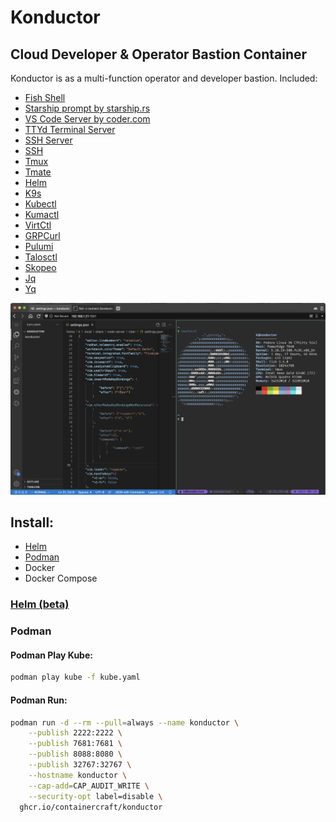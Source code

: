 # Konductor
## Cloud Developer & Operator Bastion Container

Konductor is as a multi-function operator and developer bastion.
Included:
- [Fish Shell](https://fishshell.com)
- [Starship prompt by starship.rs](https://starship.rs)
- [VS Code Server by coder.com](https://coder.com/docs/code-server/latest)
- [TTYd Terminal Server](https://github.com/tsl0922/ttyd)
- [SSH Server](https://www.ssh.com/academy/ssh/server)
- [SSH](https://www.ssh.com/academy/ssh/openssh)
- [Tmux](https://github.com/tmux/tmux/wiki/Getting-Started)
- [Tmate](https://tmate.io)
- [Helm](https://helm.sh/docs/)
- [K9s](https://k9scli.io)
- [Kubectl](https://kubernetes.io/docs/reference/kubectl/)
- [Kumactl](https://docs.konghq.com/mesh/latest/generated/cmd/kumactl/kumactl/)
- [VirtCtl](https://kubevirt.io/user-guide/operations/virtctl_client_tool/)
- [GRPCurl](https://github.com/fullstorydev/grpcurl)
- [Pulumi](https://www.pulumi.com/docs/get-started/)
- [Talosctl](https://www.talos.dev/v1.2/reference/cli/)
- [Skopeo](https://github.com/containers/skopeo)
- [Jq](https://stedolan.github.io/jq/)
- [Yq](https://github.com/mikefarah/yq)


![Konductor](./.github/images/Konductor.png)

## Install:
- [Helm](https://github.com/containercraft/konductor#helm-beta)
- [Podman](https://github.com/containercraft/konductor#podman)
- Docker
- Docker Compose

### [Helm (beta)](https://github.com/ContainerCraft/helm/tree/main/charts/konductor)

### Podman

#### Podman Play Kube:
````bash
podman play kube -f kube.yaml
````

#### Podman Run:
````bash
podman run -d --rm --pull=always --name konductor \
    --publish 2222:2222 \
    --publish 7681:7681 \
    --publish 8088:8080 \
    --publish 32767:32767 \
    --hostname konductor \
    --cap-add=CAP_AUDIT_WRITE \
    --security-opt label=disable \
  ghcr.io/containercraft/konductor
````
